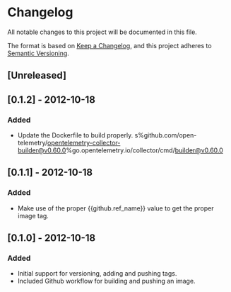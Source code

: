 # Changelog
All notable changes to this project will be documented in this file.

The format is based on [Keep a Changelog](https://keepachangelog.com/en/1.0.0/),
and this project adheres to [Semantic Versioning](https://semver.org/spec/v2.0.0.html).

## [Unreleased]

## [0.1.2] - 2012-10-18
### Added
* Update the Dockerfile to build properly. s%github.com/open-telemetry/opentelemetry-collector-builder@v0.60.0%go.opentelemetry.io/collector/cmd/builder@v0.60.0

## [0.1.1] - 2012-10-18
### Added
* Make use of the proper {{github.ref_name}} value to get the proper image tag.

## [0.1.0] - 2012-10-18
### Added
* Initial support for versioning, adding and pushing tags.
* Included Github workflow for building and pushing an image.
